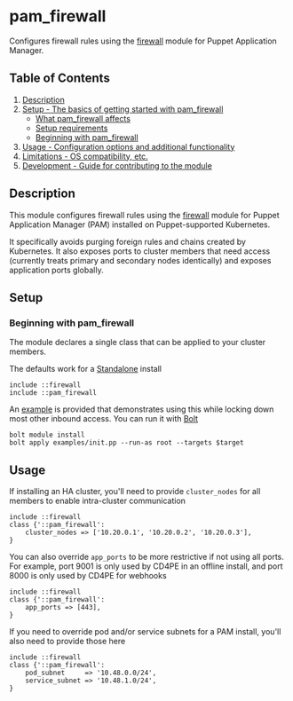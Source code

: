 # pam_firewall

Configures firewall rules using the [firewall] module for Puppet Application Manager.

## Table of Contents

1. [Description](#description)
1. [Setup - The basics of getting started with pam_firewall](#setup)
    * [What pam_firewall affects](#what-pam_firewall-affects)
    * [Setup requirements](#setup-requirements)
    * [Beginning with pam_firewall](#beginning-with-pam_firewall)
1. [Usage - Configuration options and additional functionality](#usage)
1. [Limitations - OS compatibility, etc.](#limitations)
1. [Development - Guide for contributing to the module](#development)

## Description

This module configures firewall rules using the [firewall] module for Puppet Application Manager (PAM) installed on Puppet-supported Kubernetes.

It specifically avoids purging foreign rules and chains created by Kubernetes. It also exposes ports to cluster members that need access (currently treats primary and secondary nodes identically) and exposes application ports globally.

## Setup

### Beginning with pam_firewall

The module declares a single class that can be applied to your cluster members.

The defaults work for a [Standalone] install
```
include ::firewall
include ::pam_firewall
```

An [example](examples/init.pp) is provided that demonstrates using this while locking down most other inbound access. You can run it with [Bolt]
```
bolt module install
bolt apply examples/init.pp --run-as root --targets $target
```

## Usage

If installing an HA cluster, you'll need to provide `cluster_nodes` for all members to enable intra-cluster communication
```
include ::firewall
class {'::pam_firewall':
    cluster_nodes => ['10.20.0.1', '10.20.0.2', '10.20.0.3'],
}
```

You can also override `app_ports` to be more restrictive if not using all ports. For example, port 9001 is only used by CD4PE in an offline install, and port 8000 is only used by CD4PE for webhooks
```
include ::firewall
class {'::pam_firewall':
    app_ports => [443],
}
```

If you need to override pod and/or service subnets for a PAM install, you'll also need to provide those here
```
include ::firewall
class {'::pam_firewall':
    pod_subnet     => '10.48.0.0/24',
    service_subnet => '10.48.1.0/24',
}
```

[firewall]: https://forge.puppet.com/modules/puppetlabs/firewall
[Standalone]: https://puppet.com/docs/continuous-delivery/4.x/pam/pam-node-arch.html
[Bolt]: http://pup.pt/installbolt
